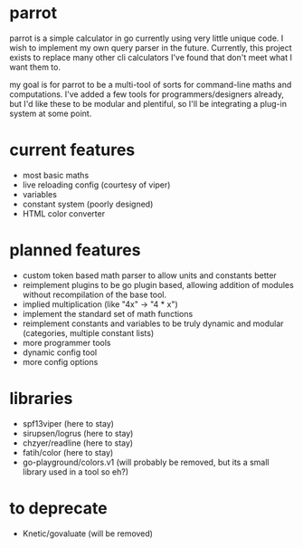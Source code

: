 # parrot

parrot is a simple calculator in go currently using very little unique code. I wish to implement my own query parser in the future. Currently, this project exists to replace many other cli calculators I've found that don't meet what I want them to.

my goal is for parrot to be a multi-tool of sorts for command-line maths and computations. I've added a few tools for programmers/designers already, but I'd like these to be modular and plentiful, so I'll be integrating a plug-in system at some point. 

# current features

- most basic maths
- live reloading config (courtesy of viper)
- variables
- constant system (poorly designed)
- HTML color converter

# planned features

- custom token based math parser to allow units and constants better
- reimplement plugins to be go plugin based, allowing addition of modules without recompilation of the base tool.
- implied multiplication (like "4x" -> "4 * x")
- implement the standard set of math functions
- reimplement constants and variables to be truly dynamic and modular (categories, multiple constant lists)
- more programmer tools
- dynamic config tool
- more config options

# libraries

- spf13viper (here to stay)
- sirupsen/logrus (here to stay)
- chzyer/readline (here to stay)
- fatih/color (here to stay)
- go-playground/colors.v1 (will probably be removed, but its a small library used in a tool so eh?)

# to deprecate
- Knetic/govaluate (will be removed)